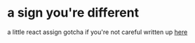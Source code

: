 # a sign you're different

a little react assign gotcha if you're not careful written up [here](https://craigbilner.github.io/#/in-a-bit-of-a-state)
